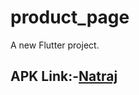 # product_page

A new Flutter project.
## APK Link:-[Natraj](https://drive.google.com/file/d/1CGhMusASMDjMwzyR6ag_EwhoSrdMkKXl/view)
